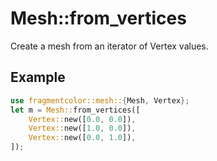 # Mesh::from_vertices

Create a mesh from an iterator of Vertex values.

## Example

```rust
use fragmentcolor::mesh::{Mesh, Vertex};
let m = Mesh::from_vertices([
    Vertex::new([0.0, 0.0]),
    Vertex::new([1.0, 0.0]),
    Vertex::new([0.0, 1.0]),
]);
```
